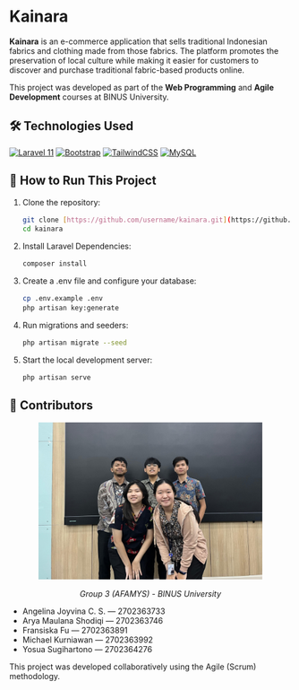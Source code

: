 # Kainara

**Kainara** is an e-commerce application that sells traditional Indonesian fabrics and clothing made from those fabrics. The platform promotes the preservation of local culture while making it easier for customers to discover and purchase traditional fabric-based products online.

This project was developed as part of the **Web Programming** and **Agile Development** courses at BINUS University.

## 🛠️ Technologies Used

[![Laravel 11](https://img.shields.io/badge/Laravel-FF2D20?style=for-the-badge&logo=laravel&logoColor=white)](https://laravel.com/)
[![Bootstrap](https://img.shields.io/badge/Bootstrap-7952B3?style=for-the-badge&logo=bootstrap&logoColor=white)](https://getbootstrap.com/)
[![TailwindCSS](https://img.shields.io/badge/Tailwind_CSS-06B6D4?style=for-the-badge&logo=tailwindcss&logoColor=white)](https://tailwindcss.com/)
[![MySQL](https://img.shields.io/badge/MySQL-4479A1?style=for-the-badge&logo=mysql&logoColor=white)](https://www.mysql.com/)

## 🚀 How to Run This Project

1.  Clone the repository:
    ```bash
    git clone [https://github.com/username/kainara.git](https://github.com/username/kainara.git)
    cd kainara
    ```
2.  Install Laravel Dependencies:
    ```bash
    composer install
    ```
3.  Create a .env file and configure your database:
    ```bash
    cp .env.example .env
    php artisan key:generate
    ```
4.  Run migrations and seeders:
    ```bash
    php artisan migrate --seed
    ```
5.  Start the local development server:
    ```bash
    php artisan serve
    ```

## 👥 Contributors
<div align="center"> <img src="README-assets/team-photo.jpg" alt="Team Kainara" width="400"/> <p><i>Group 3 (AFAMYS) - BINUS University</i></p> </div>

- Angelina Joyvina C. S. — 2702363733
- Arya Maulana Shodiqi — 2702363746
- Fransiska Fu — 2702363891
- Michael Kurniawan — 2702363992
- Yosua Sugihartono — 2702364276

This project was developed collaboratively using the Agile (Scrum) methodology.
